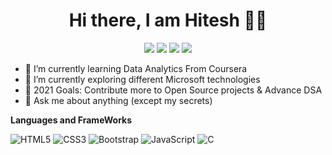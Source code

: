 <span align="center">
 <h1>Hi there, I am Hitesh 👨‍💻 </h1>

[![](https://img.icons8.com/fluent/48/000000/instagram-new.png)](https://www.instagram.com/gs_hitesh/)
[![](https://img.icons8.com/fluent/48/000000/linkedin.png)](https://www.linkedin.com/in/hitesh-gorantla-76901b146/)
[![](https://img.icons8.com/fluent/48/000000/facebook-new.png)](https://www.facebook.com/hitesh.gorantla/)
[![](https://img.icons8.com/windows/48/000000/hackerrank.png)](https://www.hackerrank.com/saihitesh01)

</span>

- 🔭 I’m currently learning Data Analytics From Coursera
- 🌱 I’m currently exploring different Microsoft technologies 
- 🥅 2021 Goals: Contribute more to Open Source projects & Advance DSA
- 💬 Ask me about anything (except my secrets)

**Languages and FrameWorks**

![HTML5](https://img.shields.io/badge/-HTML5-E34F26?style=for-the-badge&logo=html5&logoColor=white)
![CSS3](https://img.shields.io/badge/-CSS3-1572B6?style=for-the-badge&logo=css3)
![Bootstrap](https://img.shields.io/badge/-Bootstrap-563D7C?style=for-the-badge&logo=bootstrap)
![JavaScript](https://img.shields.io/badge/-JavaScript-black?style=for-the-badge&logo=javascript)
![C](https://img.shields.io/badge/-C-00599C?style=for-the-badge&logo=c)
